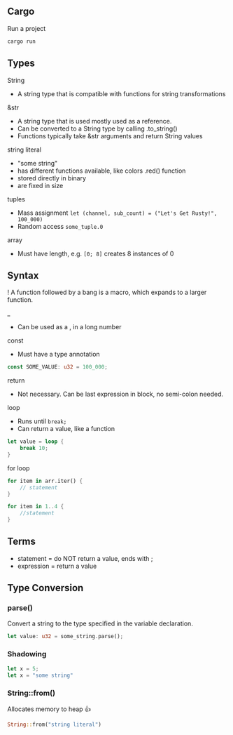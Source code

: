 ## Cargo
Run a project
```bash
cargo run
```

## Types
String
- A string type that is compatible with functions for string transformations

&str
- A string type that is used mostly used as a reference.
- Can be converted to a String type by calling .to_string()
- Functions typically take &str arguments and return String values

string literal
- "some string"
- has different functions available, like colors .red() function
- stored directly in binary
- are fixed in size

tuples
- Mass assignment `let (channel, sub_count) = ("Let's Get Rusty!", 100_000)`
- Random access `some_tuple.0`

array
- Must have length, e.g. `[0; 8]` creates 8 instances of 0

## Syntax
!
A function followed by a bang is a macro, which expands to a larger function.

_
- Can be used as a , in a long number

const
- Must have a type annotation
```rust
const SOME_VALUE: u32 = 100_000;
```

return
- Not necessary. Can be last expression in block, no semi-colon needed.

loop
- Runs until `break;`
- Can return a value, like a function
```rust
let value = loop {
	break 10;
}
```

for loop
```rust
for item in arr.iter() {
	// statement
}

for item in 1..4 {
	//statement
}
```

## Terms
- statement = do NOT return a value, ends with ;
- expression = return a value

## Type Conversion
### parse()
Convert a string to the type specified in the variable declaration.
```rust
let value: u32 = some_string.parse();
```
### Shadowing
```rust
let x = 5;
let x = "some string"
```

### String::from()
Allocates memory to heap 👍
```rust
String::from("string literal")
```